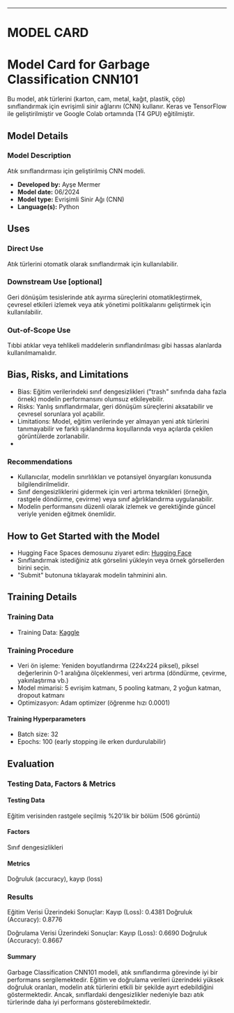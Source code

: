 ---
# MODEL CARD

# Model Card for Garbage Classification CNN101

Bu model, atık türlerini (karton, cam, metal, kağıt, plastik, çöp) sınıflandırmak için evrişimli sinir ağlarını (CNN) kullanır. Keras ve TensorFlow ile geliştirilmiştir ve Google Colab ortamında (T4 GPU) eğitilmiştir.

## Model Details

### Model Description

Atık sınıflandırması için geliştirilmiş CNN modeli.

- **Developed by:** Ayşe Mermer
- **Model date:** 06/2024
- **Model type:** Evrişimli Sinir Ağı (CNN)
- **Language(s):** Python


## Uses
### Direct Use

Atık türlerini otomatik olarak sınıflandırmak için kullanılabilir.

### Downstream Use [optional]

Geri dönüşüm tesislerinde atık ayırma süreçlerini otomatikleştirmek, çevresel etkileri izlemek veya atık yönetimi politikalarını geliştirmek için kullanılabilir.

### Out-of-Scope Use

Tıbbi atıklar veya tehlikeli maddelerin sınıflandırılması gibi hassas alanlarda kullanılmamalıdır.

## Bias, Risks, and Limitations

- Bias: Eğitim verilerindeki sınıf dengesizlikleri ("trash" sınıfında daha fazla örnek) modelin performansını olumsuz etkileyebilir.
- Risks: Yanlış sınıflandırmalar, geri dönüşüm süreçlerini aksatabilir ve çevresel sorunlara yol açabilir.
- Limitations: Model, eğitim verilerinde yer almayan yeni atık türlerini tanımayabilir ve farklı ışıklandırma koşullarında veya açılarda çekilen görüntülerde zorlanabilir.
- 
### Recommendations

- Kullanıcılar, modelin sınırlılıkları ve potansiyel önyargıları konusunda bilgilendirilmelidir.
- Sınıf dengesizliklerini gidermek için veri artırma teknikleri (örneğin, rastgele döndürme, çevirme) veya sınıf ağırlıklandırma uygulanabilir.
- Modelin performansını düzenli olarak izlemek ve gerektiğinde güncel veriyle yeniden eğitmek önemlidir.

## How to Get Started with the Model

- Hugging Face Spaces demosunu ziyaret edin: [Hugging Face](https://huggingface.co/spaces/ayse0/Garbage_Classification)
- Sınıflandırmak istediğiniz atık görselini yükleyin veya örnek görsellerden birini seçin.
- "Submit" butonuna tıklayarak modelin tahminini alın.

## Training Details

### Training Data

- Training Data: [Kaggle](https://www.kaggle.com/datasets/asdasdasasdas/garbage-classification)

### Training Procedure

- Veri ön işleme: Yeniden boyutlandırma (224x224 piksel), piksel değerlerinin 0-1 aralığına ölçeklenmesi, veri artırma (döndürme, çevirme, yakınlaştırma vb.)
- Model mimarisi: 5 evrişim katmanı, 5 pooling katmanı, 2 yoğun katman, dropout katmanı
- Optimizasyon: Adam optimizer (öğrenme hızı 0.0001)

#### Training Hyperparameters

- Batch size: 32
- Epochs: 100 (early stopping ile erken durdurulabilir)

## Evaluation

### Testing Data, Factors & Metrics

#### Testing Data
Eğitim verisinden rastgele seçilmiş %20'lik bir bölüm (506 görüntü)

#### Factors
Sınıf dengesizlikleri

#### Metrics
Doğruluk (accuracy), kayıp (loss)

### Results

Eğitim Verisi Üzerindeki Sonuçlar:
Kayıp (Loss): 0.4381
Doğruluk (Accuracy): 0.8776

Doğrulama Verisi Üzerindeki Sonuçlar:
Kayıp (Loss): 0.6690
Doğruluk (Accuracy): 0.8667

#### Summary
Garbage Classification CNN101 modeli, atık sınıflandırma görevinde iyi bir performans sergilemektedir. Eğitim ve doğrulama verileri üzerindeki yüksek doğruluk oranları, modelin atık türlerini etkili bir şekilde ayırt edebildiğini göstermektedir. Ancak, sınıflardaki dengesizlikler nedeniyle bazı atık türlerinde daha iyi performans gösterebilmektedir. 

